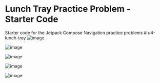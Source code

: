 Lunch Tray Practice Problem - Starter Code
==================================

Starter code for the Jetpack Compose Navigation practice problems
#   u 4 - l u n c h - t r a y 
 
![image](https://github.com/user-attachments/assets/cbf41fd1-640f-4da8-bdbf-6c0a7adf3126)

![image](https://github.com/user-attachments/assets/72568bf0-c36c-431e-ab1c-59c8fa6f1783)

![image](https://github.com/user-attachments/assets/d7241f95-a643-481e-9a35-704708fe8d2e)

![image](https://github.com/user-attachments/assets/2a8ff3b9-c197-4a47-bd4d-4b7185005423)

![image](https://github.com/user-attachments/assets/47843bdc-4d3d-42f8-9121-56f25cd25229)
